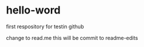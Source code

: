# hello-word
first respository for testin github

change to read.me
this will be  commit to readme-edits
